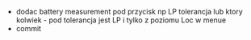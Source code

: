 - dodac battery measurement pod przycisk np LP tolerancja lub ktory kolwiek - pod tolerancja jest LP i tylko z poziomu Loc w menue
- commit